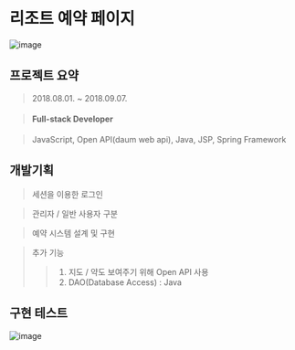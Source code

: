 # 리조트 예약 페이지
![image](https://user-images.githubusercontent.com/41934505/132633528-05e60108-9aef-49d4-bf49-4d81f55cce2f.png)

## 프로젝트 요약
> 2018.08.01. ~ 2018.09.07.

> #### Full-stack Developer

> JavaScript, Open API(daum web api), Java, JSP, Spring Framework

## 개발기획
> 세션을 이용한 로그인

> 관리자 / 일반 사용자 구분

> 예약 시스템 설계 및 구현

> 추가 기능
>> 1. 지도 / 약도 보여주기 위해 Open API 사용
>> 2. DAO(Database Access) : Java

## 구현 테스트
![image](https://user-images.githubusercontent.com/41934505/132636238-94abfed5-ec5a-4f66-a758-02d595974005.png)
